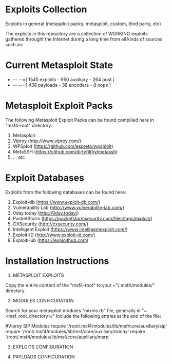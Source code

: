 # Exploits Collection
Exploits in general (metasploit packs, metasploit, custom, third party, etc)

The exploits in this repository are a collection of WORKING exploits gathered throught the Internet during a long time from all kinds of sources such as:

# Current Metasploit State

+ -- --=[ 1545 exploits - 950 auxiliary - 264 post        ]
+ -- --=[ 438 payloads - 38 encoders - 8 nops             ]

# Metasploit Exploit Packs

The following Metasploit Exploit Packs can be found compiiled here in "msf4-root" directory:

1. Metasploit
2. Viproy (http://www.viproy.com/)
3. WPSploit (https://github.com/espreto/wpsploit)
4. MetaSSH (https://github.com/dirtyfilthy/metassh)
5. ... etc

# Exploit Databases

Exploits from the following databases can be found here:

1. Exploit-db (https://www.exploit-db.com/)
2. Vulnerability Lab (http://www.vulnerability-lab.com/)
3. 0day.today (http://0day.today/)
4. PacketStorm (https://packetstormsecurity.com/files/tags/exploit/)
5. CXSecurity (http://cxsecurity.com/)
6. Intelligent Exploit (https://www.intelligentexploit.com/)
7. Exploit-ID (http://www.exploit-id.com/)
8. ExploitHub (https://exploithub.com)

# Installation Instructions

1. METASPLOIT EXPLOITS

Copy the entire content of the "msf4-root" to your ~"/.msf4/modules/" directory


2. MODULES CONFIGURATION

Search for your metasploit modules "mixins.rb" file, generally in "~<msf_root_directory>/" 
Include the following entries at the end of the file:

\#Viproy SIP Modules
require '/root/.msf4/modules/lib/msf/core/auxiliary/sip'
require '/root/.msf4/modules/lib/msf/core/auxiliary/skinny'
require '/root/.msf4/modules/lib/msf/core/auxiliary/msrp'

3. EXPLOITS CONFIGURATION


    
4. PAYLOADS CONFIGURATION

